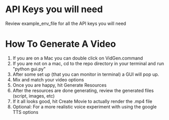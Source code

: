 # API Keys you will need

Review example_env_file for all the API keys you will need

# How To Generate A Video

1. If you are on a Mac you can double click on VidGen.command
2. If you are not on a mac, cd to the repo directory in your terminal and run "python gui.py"
3. After some set up (that you can monitor in terminal) a GUI will pop up.
4. Mix and match your video options
5. Once you are happy, hit Generate Resources
6. After the resources are done generating, review the generated files (script, images, etc)
7. If it all looks good, hit Create Movie to actually render the .mp4 file
8. Optional: For a more realistic voice experiment with using the google TTS options